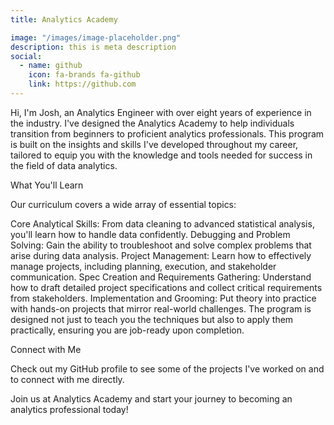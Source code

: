 ```yaml
---
title: Analytics Academy

image: "/images/image-placeholder.png"
description: this is meta description
social:
  - name: github
    icon: fa-brands fa-github
    link: https://github.com
---
```


Hi, I'm Josh, an Analytics Engineer with over eight years of experience in the industry. I've designed the Analytics Academy to help individuals transition from beginners to proficient analytics professionals. This program is built on the insights and skills I've developed throughout my career, tailored to equip you with the knowledge and tools needed for success in the field of data analytics.

What You'll Learn

Our curriculum covers a wide array of essential topics:

Core Analytical Skills: From data cleaning to advanced statistical analysis, you'll learn how to handle data confidently.
Debugging and Problem Solving: Gain the ability to troubleshoot and solve complex problems that arise during data analysis.
Project Management: Learn how to effectively manage projects, including planning, execution, and stakeholder communication.
Spec Creation and Requirements Gathering: Understand how to draft detailed project specifications and collect critical requirements from stakeholders.
Implementation and Grooming: Put theory into practice with hands-on projects that mirror real-world challenges.
The program is designed not just to teach you the techniques but also to apply them practically, ensuring you are job-ready upon completion.

Connect with Me

Check out my GitHub profile to see some of the projects I've worked on and to connect with me directly.

Join us at Analytics Academy and start your journey to becoming an analytics professional today!